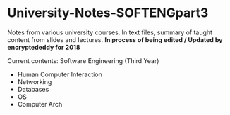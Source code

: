 # University-Notes-SOFTENGpart3
Notes from various university courses. In text files, summary of taught content from slides and lectures.
**In process of being edited / Updated by encryptededdy for 2018**

Current contents:
Software Engineering (Third Year)
  - Human Computer Interaction 
  - Networking 
  - Databases
  - OS
  - Computer Arch
  
